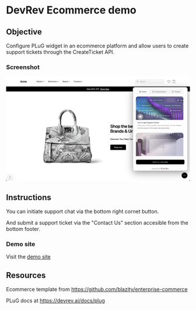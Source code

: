 # DevRev Ecommerce demo

## Objective
Configure PLuG widget in an ecommerce platform and allow users to create support tickets through the CreateTicket API.

### Screenshot
![This is an alt text.](https://raw.githubusercontent.com/randomtoni/DevRev-ecommerce-demo/refs/heads/main/public/app-screenshot.png?token=GHSAT0AAAAAAC4FRFXE4NWF5VY3VZTWBBBGZ3LBAMQ "Sample image.")


## Instructions
You can initiate support chat via the bottom right cornet button.

And submit a support ticket via the "Contact Us" section accesible from the bottom footer.

### Demo site
Visit the [demo site](https://dev-rev-ecommerce-demo.vercel.app/)



## Resources
Ecommerce template from https://github.com/blazity/enterprise-commerce

PLuG docs at https://devrev.ai/docs/plug
